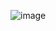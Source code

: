 ![image](https://user-images.githubusercontent.com/48471677/200771385-690f92f0-3c70-411b-8a12-8657c0b5e1c5.png)
